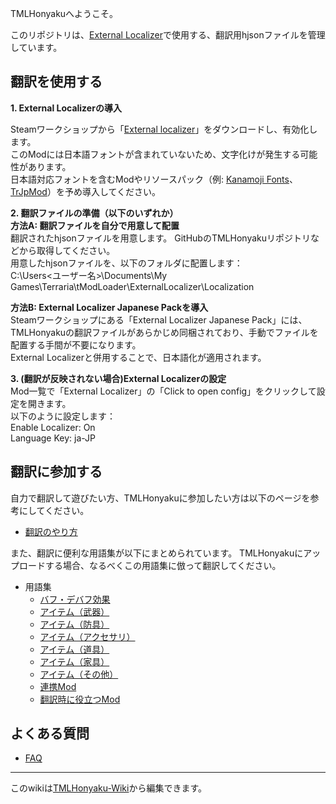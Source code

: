 TMLHonyakuへようこそ。

このリポジトリは、[External Localizer][steam:ExternalLocalizer]で使用する、翻訳用hjsonファイルを管理しています。

## 翻訳を使用する

**1. External Localizerの導入**

Steamワークショップから「[External localizer](https://steamcommunity.com/sharedfiles/filedetails/?id=2986383249)」をダウンロードし、有効化します。  
このModには日本語フォントが含まれていないため、文字化けが発生する可能性があります。  
日本語対応フォントを含むModやリソースパック（例: [Kanamoji Fonts](https://steamcommunity.com/sharedfiles/filedetails/?id=2461784420)、[TrJpMod](https://steamcommunity.com/sharedfiles/filedetails/?id=2865024243)）を予め導入してください。

**2. 翻訳ファイルの準備（以下のいずれか）**  
**方法A: 翻訳ファイルを自分で用意して配置**  
翻訳されたhjsonファイルを用意します。
GitHubのTMLHonyakuリポジトリなどから取得してください。  
用意したhjsonファイルを、以下のフォルダに配置します：  
C:\Users\<ユーザー名>\Documents\My Games\Terraria\tModLoader\ExternalLocalizer\Localization

**方法B: External Localizer Japanese Packを導入**  
Steamワークショップにある「External Localizer Japanese Pack」には、TMLHonyakuの翻訳ファイルがあらかじめ同梱されており、手動でファイルを配置する手間が不要になります。  
External Localizerと併用することで、日本語化が適用されます。  

**3. (翻訳が反映されない場合)External Localizerの設定**  
Mod一覧で「External Localizer」の「Click to open config」をクリックして設定を開きます。  
以下のように設定します：  
Enable Localizer: On  
Language Key: ja-JP  

## 翻訳に参加する

自力で翻訳して遊びたい方、TMLHonyakuに参加したい方は以下のページを参考にしてください。

- [翻訳のやり方](翻訳のやり方)


また、翻訳に便利な用語集が以下にまとめられています。
TMLHonyakuにアップロードする場合、なるべくこの用語集に倣って翻訳してください。

- 用語集
  - [バフ・デバフ効果](用語集-バフ・デバフ効果)
  - [アイテム（武器）](用語集-アイテム（武器）)
  - [アイテム（防具）](用語集-アイテム（防具）)
  - [アイテム（アクセサリ）](用語集-アイテム（アクセサリ）)
  - [アイテム（道具）](用語集-アイテム（道具）)
  - [アイテム（家具）](用語集-アイテム（家具）)
  - [アイテム（その他）](用語集-アイテム（その他）)
  - [連携Mod](用語集-連携Mod)
  - [翻訳時に役立つMod](用語集-翻訳時に役立つMod)

## よくある質問

- [FAQ](FAQ)
___

このwikiは[TMLHonyaku-Wiki][github:TMLHonyaku-Wiki]から編集できます。

<!-- links -->
[steam:ExternalLocalizer]: <https://steamcommunity.com/workshop/filedetails/?id=2986383249>
[github:TMLHonyaku-Wiki]: <https://github.com/ExternalLocalizer/TMLHonyaku-Wiki>
